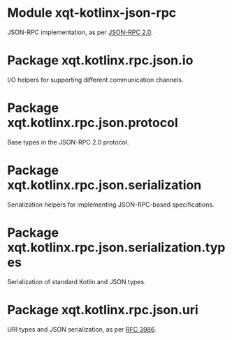 # Module xqt-kotlinx-json-rpc
JSON-RPC implementation, as per [JSON-RPC 2.0](https://www.jsonrpc.org/specification).

# Package xqt.kotlinx.rpc.json.io
I/O helpers for supporting different communication channels.

# Package xqt.kotlinx.rpc.json.protocol
Base types in the JSON-RPC 2.0 protocol.

# Package xqt.kotlinx.rpc.json.serialization
Serialization helpers for implementing JSON-RPC-based specifications.

# Package xqt.kotlinx.rpc.json.serialization.types
Serialization of standard Kotlin and JSON types.

# Package xqt.kotlinx.rpc.json.uri
URI types and JSON serialization, as per [RFC 3986](https://www.rfc-editor.org/rfc/rfc3986).
